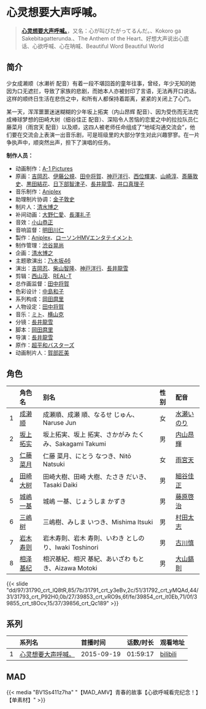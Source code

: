 # 心灵想要大声呼喊。


> <u>**[心灵想要大声呼喊。](https://bgm.tv/subject/119344)**</u>，又名：心が叫びたがってるんだ。、Kokoro ga Sakebitagatterunda.、The Anthem of the Heart、好想大声说出心底话、心欲呼喊、心在呐喊、Beautiful Word Beautiful World

## 简介

少女成濑顺（水濑祈 配音）有着一段不堪回首的童年往事，曾经，年少无知的她因为口无遮拦，导致了家族的悲剧，而她本人亦被封印了言语，无法再开口说话。这样的顺终日生活在悲伤之中，和所有人都保持着距离，紧紧的关闭上了心门。  

某一天，浑浑噩噩迷迷糊糊的少年坂上拓実（内山昂辉 配音）、因为受伤而无法完成棒球梦想的田崎大树（细谷佳正 配音）、深陷令人苦恼的恋爱之中的拉拉队员仁藤菜月（雨宫天 配音）以及顺，这四人被老师任命组成了“地域沟通交流会”，他们要在交流会上表演一出音乐剧，可是班级里的大部分学生对此兴趣寥寥。在一片争执声中，顺突然出声，担下了演唱的任务。

**制作人员：**
- 动画制作：[A-1 Pictures](https://bgm.tv/person/3525)
- 原画：[吉岡忍](https://bgm.tv/person/7379)、[伊藤公規](https://bgm.tv/person/21510)、[田中将賀](https://bgm.tv/person/3269)、[神戸洋行](https://bgm.tv/person/3678)、[西位輝実](https://bgm.tv/person/6847)、[山崎淳](https://bgm.tv/person/29725)、[斎藤敦史](https://bgm.tv/person/12631)、[黒田結花](https://bgm.tv/person/14580)、[日下部智津子](https://bgm.tv/person/3190)、[長井龍雪](https://bgm.tv/person/3179)、[井口真理子](https://bgm.tv/person/60674)
- 音乐制作：[Aniplex](https://bgm.tv/person/645)
- 助理制片协调：[金子敦史](https://bgm.tv/person/35919)
- 制片人：[清水博之](https://bgm.tv/person/30820)
- 补间动画：[大野仁愛](https://bgm.tv/person/37592)、[長澤礼子](https://bgm.tv/person/41604)
- 音效：[小山恭正](https://bgm.tv/person/19185)
- 音响监督：[明田川仁](https://bgm.tv/person/477)
- 製作：[Aniplex](https://bgm.tv/person/645)、[ローソンHMVエンタテイメント](https://bgm.tv/person/50744)
- 制作管理：[渋谷晃尚](https://bgm.tv/person/35918)
- 企画：[清水博之](https://bgm.tv/person/30820)
- 主题歌演出：[乃木坂46](https://bgm.tv/person/20106)
- 演出：[吉岡忍](https://bgm.tv/person/7379)、[柴山智隆](https://bgm.tv/person/21180)、[神戸洋行](https://bgm.tv/person/3678)、[長井龍雪](https://bgm.tv/person/3179)
- 剪辑：[西山茂](https://bgm.tv/person/6004)、[REAL-T](https://bgm.tv/person/46772)
- 总作画监督：[田中将賀](https://bgm.tv/person/3269)
- 色彩设计：[中島和子](https://bgm.tv/person/3513)
- 系列构成：[岡田麿里](https://bgm.tv/person/538)
- 人物设定：[田中将賀](https://bgm.tv/person/3269)
- 音乐：[ミト](https://bgm.tv/person/13211)、[横山克](https://bgm.tv/person/3643)
- 分镜：[長井龍雪](https://bgm.tv/person/3179)
- 脚本：[岡田麿里](https://bgm.tv/person/538)
- 导演：[長井龍雪](https://bgm.tv/person/3179)
- 原作：[超平和バスターズ](https://bgm.tv/person/34364)
- 动画制片人：[賀部匠美](https://bgm.tv/person/35922)

## 角色

|     |   角色名   |   别名  | 性别 |  配音  |
|:--- |:------  |:----      |:---  |:--   |
| 1 | [成濑顺](https://bgm.tv/character/31790) | 成瀬順、成瀬 順、なるせ じゅん、Naruse Jun | 女 | [水瀬いのり](https://bgm.tv/person/10868) |
| 2 | [坂上拓实](https://bgm.tv/character/31791) | 坂上拓実、坂上 拓実、さかがみ たくみ、Sakagami Takumi | 男 | [内山昂輝](https://bgm.tv/person/5768) |
| 3 | [仁藤菜月](https://bgm.tv/character/31792) | 仁藤 菜月、にとう なつき、Nitō Natsuki | 女 | [雨宮天](https://bgm.tv/person/12568) |
| 4 | [田崎大树](https://bgm.tv/character/31793) | 田崎大樹、田崎 大樹、たさき だいき、Tasaki Daiki | 男 | [細谷佳正](https://bgm.tv/person/4982) |
| 5 | [城嶋一基](https://bgm.tv/character/39853) | 城嶋 一基、じょうしま かずき | 男 | [藤原啓治](https://bgm.tv/person/4016) |
| 6 | [三嶋树](https://bgm.tv/character/39854) | 三嶋樹、みしま いつき、Mishima Itsuki | 男 | [村田太志](https://bgm.tv/person/13320) |
| 7 | [岩木寿则](https://bgm.tv/character/39855) | 岩木寿則、岩木 寿則、いわき としのり、Iwaki Toshinori | 男 | [古川慎](https://bgm.tv/person/12483) |
| 8 | [相泽基纪](https://bgm.tv/character/39856) | 相沢基紀、相沢 基紀、あいざわ もとき、Aizawa Motoki | 男 | [大山鎬則](https://bgm.tv/person/4444) |

{{< slide "dd/97/31790_crt_lQ8tR,85/7b/31791_crt_y3eBv,2c/51/31792_crt_yMQAd,44/31/31793_crt_P92H0,0b/27/39853_crt_vRO9s,6f/fe/39854_crt_it0Eb,71/0f/39855_crt_t8Ocv,15/37/39856_crt_Qc189" >}}

## 系列

|     |   系列名   |   首播时间  | 话数/时长  | 观看地址 |
|:---  |:------    |:----      |:---       |:---  |
| 1 |[心灵想要大声呼喊。](https://bgm.tv/subject/119344)| 2015-09-19 | 01:59:17 | [bilibili](https://www.bilibili.com/bangumi/play/ep88320)  |


## MAD

{{< media  "BV1Ss411z7ha"
"【MAD_AMV】青春的故事【心欲呼喊看完纪念！】【单素材】"  >}}

